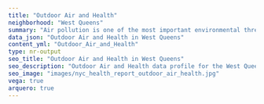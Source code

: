 ```yaml
---
title: "Outdoor Air and Health"
neighborhood: "West Queens"
summary: "Air pollution is one of the most important environmental threats to urban populations and while all people are exposed, pollutant emissions, levels of exposure, and population vulnerability vary across neighborhoods. Exposures to common air pollutants have been linked to respiratory and cardiovascular diseases, cancers, and premature deaths."
data_json: "Outdoor Air and Health in West Queens"
content_yml: "Outdoor_Air_and_Health"
type: nr-output
seo_title: "Outdoor Air and Health in West Queens"
seo_description: "Outdoor Air and Health data profile for the West Queens neighborhood of NYC."
seo_image: "images/nyc_health_report_outdoor_air_health.jpg"
vega: true
arquero: true
---
```

